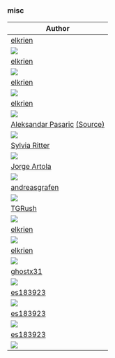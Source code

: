 <h3>misc</h3><table><thead><tr><th>Author</th></tr></thead><tbody><tr><td><a href="https://github.com/elkrien">elkrien</a></td></tr><tr><td><a href="https://raw.githubusercontent.com/catppuccin/wallpapers/main/misc/cat_pacman.png"><img src="cat_pacman.png"/></a></td></tr><tr><td><a href="https://github.com/elkrien">elkrien</a></td></tr><tr><td><a href="https://raw.githubusercontent.com/catppuccin/wallpapers/main/misc/cat-sound.png"><img src="cat-sound.png"/></a></td></tr><tr><td><a href="https://github.com/elkrien">elkrien</a></td></tr><tr><td><a href="https://raw.githubusercontent.com/catppuccin/wallpapers/main/misc/cat_bunnies.png"><img src="cat_bunnies.png"/></a></td></tr><tr><td><a href="https://github.com/elkrien">elkrien</a></td></tr><tr><td><a href="https://raw.githubusercontent.com/catppuccin/wallpapers/main/misc/cat_colors.png"><img src="cat_colors.png"/></a></td></tr><tr><td><a href="https://www.pexels.com/@apasaric/">Aleksandar Pasaric</a> <a href="https://www.pexels.com/photo/lighted-vending-machines-on-street-2338113/">(Source)</a></td></tr><tr><td><a href="https://raw.githubusercontent.com/catppuccin/wallpapers/main/misc/Street.jpg"><img src="Street.jpg"/></a></td></tr><tr><td><a href="https://www.deviantart.com/sylviaritter">Sylvia Ritter</a></td></tr><tr><td><a href="https://images-wixmp-ed30a86b8c4ca887773594c2.wixmp.com/f/de96a427-aecc-41f3-8e1b-3a425360d246/dd05pt5-0c786621-edf1-4189-be13-e5a865205e23.png?token=eyJ0eXAiOiJKV1QiLCJhbGciOiJIUzI1NiJ9.eyJzdWIiOiJ1cm46YXBwOjdlMGQxODg5ODIyNjQzNzNhNWYwZDQxNWVhMGQyNmUwIiwiaXNzIjoidXJuOmFwcDo3ZTBkMTg4OTgyMjY0MzczYTVmMGQ0MTVlYTBkMjZlMCIsIm9iaiI6W1t7InBhdGgiOiJcL2ZcL2RlOTZhNDI3LWFlY2MtNDFmMy04ZTFiLTNhNDI1MzYwZDI0NlwvZGQwNXB0NS0wYzc4NjYyMS1lZGYxLTQxODktYmUxMy1lNWE4NjUyMDVlMjMucG5nIn1dXSwiYXVkIjpbInVybjpzZXJ2aWNlOmZpbGUuZG93bmxvYWQiXX0.bjfdaiTKReY4ewl2m2W3LcBAtM9OmZFJC4KYK0TW6S0"><img src="https://images-wixmp-ed30a86b8c4ca887773594c2.wixmp.com/f/de96a427-aecc-41f3-8e1b-3a425360d246/dd05pt5-0c786621-edf1-4189-be13-e5a865205e23.png?token=eyJ0eXAiOiJKV1QiLCJhbGciOiJIUzI1NiJ9.eyJzdWIiOiJ1cm46YXBwOjdlMGQxODg5ODIyNjQzNzNhNWYwZDQxNWVhMGQyNmUwIiwiaXNzIjoidXJuOmFwcDo3ZTBkMTg4OTgyMjY0MzczYTVmMGQ0MTVlYTBkMjZlMCIsIm9iaiI6W1t7InBhdGgiOiJcL2ZcL2RlOTZhNDI3LWFlY2MtNDFmMy04ZTFiLTNhNDI1MzYwZDI0NlwvZGQwNXB0NS0wYzc4NjYyMS1lZGYxLTQxODktYmUxMy1lNWE4NjUyMDVlMjMucG5nIn1dXSwiYXVkIjpbInVybjpzZXJ2aWNlOmZpbGUuZG93bmxvYWQiXX0.bjfdaiTKReY4ewl2m2W3LcBAtM9OmZFJC4KYK0TW6S0"/></a></td></tr><tr><td><a href="https://www.behance.net/jorgeartola">Jorge Artola</a></td></tr><tr><td><a href="https://mir-s3-cdn-cf.behance.net/project_modules/fs/625ae194196117.5e7ca25f91309.jpg"><img src="https://mir-s3-cdn-cf.behance.net/project_modules/fs/625ae194196117.5e7ca25f91309.jpg"/></a></td></tr><tr><td><a href="https://github.com/andreasgrafen">andreasgrafen</a></td></tr><tr><td><a href="https://raw.githubusercontent.com/catppuccin/wallpapers/main/misc/windows-error.jpg"><img src="windows-error.jpg"/></a></td></tr><tr><td><a href="https://github.com/TGRush">TGRush</a></td></tr><tr><td><a href="https://raw.githubusercontent.com/catppuccin/wallpapers/main/misc/rainbow-cat.png"><img src="rainbow-cat.png"/></a></td></tr><tr><td><a href="https://github.com/elkrien">elkrien</a></td></tr><tr><td><a href="https://raw.githubusercontent.com/catppuccin/wallpapers/main/misc/rainbow.png"><img src="rainbow.png"/></a></td></tr><tr><td><a href="https://github.com/elkrien">elkrien</a></td></tr><tr><td><a href="https://raw.githubusercontent.com/catppuccin/wallpapers/main/misc/virus.png"><img src="virus.png"/></a></td></tr><tr><td><a href="https://github.com/ghostx31/">ghostx31</a></td></tr><tr><td><a href="https://raw.githubusercontent.com/catppuccin/wallpapers/main/misc/spooky_spill.jpg"><img src="spooky_spill.jpg"/></a></td></tr><tr><td><a href="https://github.com/es183923">es183923</a></td></tr><tr><td><a href="https://raw.githubusercontent.com/catppuccin/wallpapers/main/misc/waves.png"><img src="waves.png"/></a></td></tr><tr><td><a href="https://github.com/es183923">es183923</a></td></tr><tr><td><a href="https://raw.githubusercontent.com/catppuccin/wallpapers/main/misc/waves_right_colored.png"><img src="waves_right_colored.png"/></a></td></tr><tr><td><a href="https://github.com/es183923">es183923</a></td></tr><tr><td><a href="https://raw.githubusercontent.com/catppuccin/wallpapers/main/misc/waves_colored.png"><img src="waves_colored.png"/></a></td></tr></tbody></table>